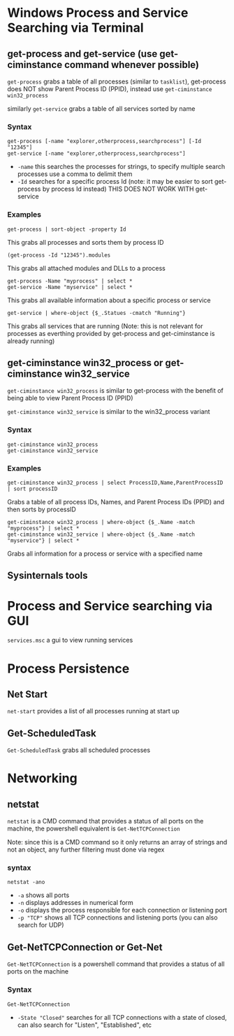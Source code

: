 # Windows Process and Service Searching via Terminal

## get-process and get-service (use get-ciminstance command whenever possible)

`get-process` grabs a table of all processes (similar to `tasklist`), get-process does NOT show Parent Process ID (PPID), instead use `get-ciminstance win32_process`

similarly `get-service` grabs a table of all services sorted by name

### Syntax

```
get-process [-name "explorer,otherprocess,searchprocess"] [-Id "12345"]
get-service [-name "explorer,otherprocess,searchprocess"]
```
- `-name` this searches the processes for strings, to specify multiple search processes use a comma to delimit them
- `-Id` searches for a specific process Id (note: it may be easier to sort get-process by process Id instead) THIS DOES NOT WORK WITH get-service

### Examples

```
get-process | sort-object -property Id
```
This grabs all processes and sorts them by process ID

```
(get-process -Id "12345").modules
```
This grabs all attached modules and DLLs to a process

```
get-process -Name "myprocess" | select *
get-service -Name "myservice" | select *
```
This grabs all available information about a specific process or service

```
get-service | where-object {$_.Statues -cmatch "Running"}
```
This grabs all services that are running (Note: this is not relevant for processes as everthing provided by get-process and get-ciminstance is already running)

## get-ciminstance win32_process or get-ciminstance win32_service

`get-ciminstance win32_process` is similar to get-process with the benefit of being able to view Parent Process ID (PPID)

`get-ciminstance win32_service` is similar to the win32_process variant

### Syntax

```
get-ciminstance win32_process
get-ciminstance win32_service
```

### Examples

```
get-ciminstance win32_process | select ProcessID,Name,ParentProcessID | sort processID
```
Grabs a table of all process IDs, Names, and Parent Process IDs (PPID) and then sorts by processID

```
get-ciminstance win32_process | where-object {$_.Name -match "myprocess"} | select *
get-ciminstance win32_service | where-object {$_.Name -match "myservice"} | select *
```
Grabs all information for a process or service with a specified name

## Sysinternals tools

# Process and Service searching via GUI
`services.msc` a gui to view running services

# Process Persistence

## Net Start

`net-start` provides a list of all processes running at start up

## Get-ScheduledTask

`Get-ScheduledTask` grabs all scheduled processes 

# Networking

## netstat

`netstat` is a CMD command that provides a status of all ports on the machine, the powershell equivalent is `Get-NetTCPConnection`

Note: since this is a CMD command so it only returns an array of strings and not an object, any further filtering must done via regex

### syntax

`netstat -ano`
- `-a` shows all ports
- `-n` displays addresses in numerical form
- `-o` displays the process responsible for each connection or listening port
- `-p "TCP"` shows all TCP connections and listening ports (you can also search for UDP)

## Get-NetTCPConnection or Get-Net

`Get-NetTCPConnection` is a powershell command that provides a status of all ports on the machine

### Syntax

`Get-NetTCPConnection`
- `-State "Closed"` searches for all TCP connections with a state of closed, can also search for "Listen", "Established", etc
